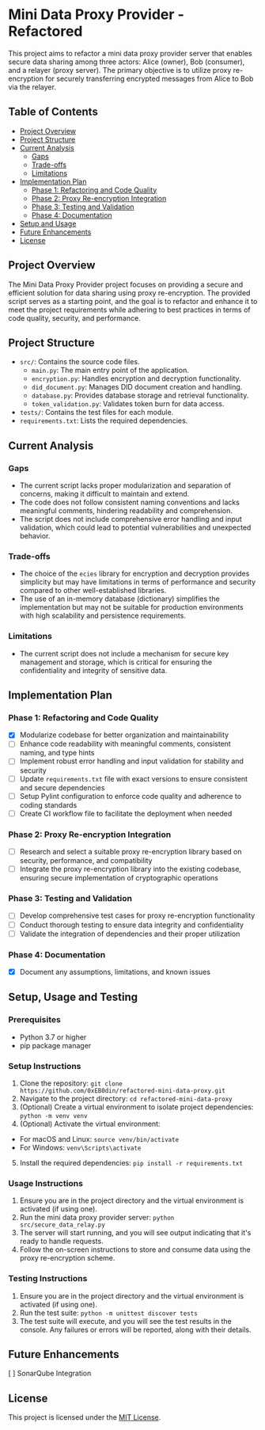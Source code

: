 # Mini Data Proxy Provider - Refactored

This project aims to refactor a mini data proxy provider server that enables secure data sharing among three actors: Alice (owner), Bob (consumer), and a relayer (proxy server). The primary objective is to utilize proxy re-encryption for securely transferring encrypted messages from Alice to Bob via the relayer.

## Table of Contents
- [Project Overview](#project-overview)
- [Project Structure](#project-structure)
- [Current Analysis](#current-analysis)
  - [Gaps](#gaps)
  - [Trade-offs](#trade-offs)
  - [Limitations](#limitations)
- [Implementation Plan](#implementation-plan)
  - [Phase 1: Refactoring and Code Quality](#phase-1-refactoring-and-code-quality)
  - [Phase 2: Proxy Re-encryption Integration](#phase-2-proxy-re-encryption-integration)
  - [Phase 3: Testing and Validation](#phase-3-testing-and-validation)
  - [Phase 4: Documentation](#documentation)
- [Setup and Usage](#setup-and-usage)
- [Future Enhancements](#future-enhancements)
- [License](#license)

## Project Overview

The Mini Data Proxy Provider project focuses on providing a secure and efficient solution for data sharing using proxy re-encryption. The provided script serves as a starting point, and the goal is to refactor and enhance it to meet the project requirements while adhering to best practices in terms of code quality, security, and performance.

## Project Structure
- `src/`: Contains the source code files.
  - `main.py`: The main entry point of the application.
  - `encryption.py`: Handles encryption and decryption functionality.
  - `did_document.py`: Manages DID document creation and handling.
  - `database.py`: Provides database storage and retrieval functionality.
  - `token_validation.py`: Validates token burn for data access.
- `tests/`: Contains the test files for each module.
- `requirements.txt`: Lists the required dependencies.


## Current Analysis

### Gaps
- The current script lacks proper modularization and separation of concerns, making it difficult to maintain and extend.
- The code does not follow consistent naming conventions and lacks meaningful comments, hindering readability and comprehension.
- The script does not include comprehensive error handling and input validation, which could lead to potential vulnerabilities and unexpected behavior.

### Trade-offs
- The choice of the `ecies` library for encryption and decryption provides simplicity but may have limitations in terms of performance and security compared to other well-established libraries.
- The use of an in-memory database (dictionary) simplifies the implementation but may not be suitable for production environments with high scalability and persistence requirements.

### Limitations
- The current script does not include a mechanism for secure key management and storage, which is critical for ensuring the confidentiality and integrity of sensitive data.

## Implementation Plan

### Phase 1: Refactoring and Code Quality
- [x] Modularize codebase for better organization and maintainability
- [ ] Enhance code readability with meaningful comments, consistent naming, and type hints
- [ ] Implement robust error handling and input validation for stability and security
- [ ] Update `requirements.txt` file with exact versions to ensure consistent and secure dependencies
- [ ] Setup Pylint configuration to enforce code quality and adherence to coding standards
- [ ] Create CI workflow file to facilitate the deployment when needed

### Phase 2: Proxy Re-encryption Integration
- [ ] Research and select a suitable proxy re-encryption library based on security, performance, and compatibility
- [ ] Integrate the proxy re-encryption library into the existing codebase, ensuring secure implementation of cryptographic operations

### Phase 3: Testing and Validation
- [ ] Develop comprehensive test cases for proxy re-encryption functionality
- [ ] Conduct thorough testing to ensure data integrity and confidentiality
- [ ] Validate the integration of dependencies and their proper utilization

### Phase 4: Documentation
- [x] Document any assumptions, limitations, and known issues

## Setup, Usage and Testing

### Prerequisites
- Python 3.7 or higher
- pip package manager

### Setup Instructions
1. Clone the repository:
`git clone https://github.com/0xEB0din/refactored-mini-data-proxy.git`
2. Navigate to the project directory:
`cd refactored-mini-data-proxy`
3. (Optional) Create a virtual environment to isolate project dependencies:
`python -m venv venv`
4. (Optional) Activate the virtual environment:
  - For macOS and Linux: `source venv/bin/activate`
  - For Windows: `venv\Scripts\activate`
5. Install the required dependencies:
`pip install -r requirements.txt`

### Usage Instructions
1. Ensure you are in the project directory and the virtual environment is activated (if using one).
2. Run the mini data proxy provider server:
`python src/secure_data_relay.py`
3. The server will start running, and you will see output indicating that it's ready to handle requests.
4. Follow the on-screen instructions to store and consume data using the proxy re-encryption scheme.

### Testing Instructions
1. Ensure you are in the project directory and the virtual environment is activated (if using one).
2. Run the test suite:
`python -m unittest discover tests`
3. The test suite will execute, and you will see the test results in the console. Any failures or errors will be reported, along with their details.

## Future Enhancements
[ ] SonarQube Integration

## License

This project is licensed under the [MIT License](LICENSE).